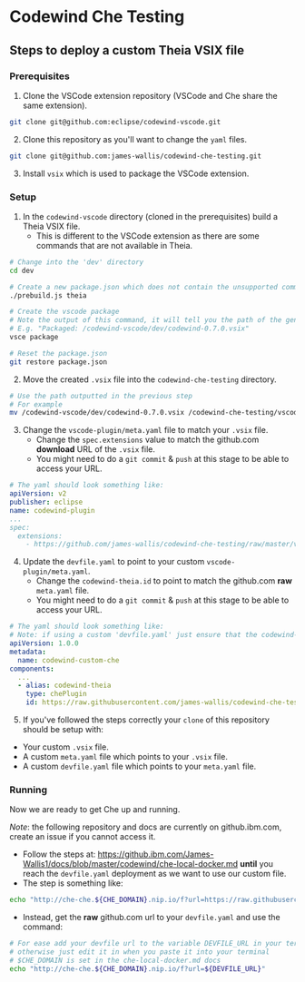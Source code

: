 # Codewind Che Testing

## Steps to deploy a custom Theia VSIX file
### Prerequisites

1. Clone the VSCode extension repository (VSCode and Che share the same extension).
```bash
git clone git@github.com:eclipse/codewind-vscode.git
```

2. Clone this repository as you'll want to change the `yaml` files.
```bash
git clone git@github.com:james-wallis/codewind-che-testing.git
```

3. Install `vsix` which is used to package the VSCode extension.

### Setup
1. In the `codewind-vscode` directory (cloned in the prerequisites) build a Theia VSIX file.
    * This is different to the VSCode extension as there are some commands that are not available in Theia.
```bash
# Change into the 'dev' directory
cd dev

# Create a new package.json which does not contain the unsupported commands
./prebuild.js theia

# Create the vscode package
# Note the output of this command, it will tell you the path of the generated .vsix file
# E.g. "Packaged: /codewind-vscode/dev/codewind-0.7.0.vsix"
vsce package

# Reset the package.json
git restore package.json
```

2. Move the created `.vsix` file into the `codewind-che-testing` directory.
```bash
# Use the path outputted in the previous step
# For example
mv /codewind-vscode/dev/codewind-0.7.0.vsix /codewind-che-testing/vscode-plugin/codewind-theia.vsix
```

3. Change the `vscode-plugin/meta.yaml` file to match your `.vsix` file.
    * Change the `spec.extensions` value to match the github.com **download** URL of the `.vsix` file.
    * You might need to do a `git commit` & `push` at this stage to be able to access your URL.
```yaml
# The yaml should look something like:
apiVersion: v2
publisher: eclipse
name: codewind-plugin
...
spec:
  extensions:
    - https://github.com/james-wallis/codewind-che-testing/raw/master/vscode-plugin/codewind-theia.vsix
```

4. Update the `devfile.yaml` to point to your custom `vscode-plugin/meta.yaml`.
    * Change the `codewind-theia.id` to point to match the github.com **raw** `meta.yaml` file.
    * You might need to do a `git commit` & `push` at this stage to be able to access your URL.
```yaml
# The yaml should look something like:
# Note: if using a custom 'devfile.yaml' just ensure that the codewind-theia's id field points to your 'meta.yaml'
apiVersion: 1.0.0
metadata:
  name: codewind-custom-che
components:
  ...
  - alias: codewind-theia
    type: chePlugin
    id: https://raw.githubusercontent.com/james-wallis/codewind-che-testing/master/vscode-plugin/meta.yaml
```

5. If you've followed the steps correctly your `clone` of this repository should be setup with:
* Your custom `.vsix` file.
* A custom `meta.yaml` file which points to your `.vsix` file.
* A custom `devfile.yaml` file which points to your `meta.yaml` file.

### Running 

Now we are ready to get Che up and running.

*Note*: the following repository and docs are currently on github.ibm.com, create an issue if you cannot access it.

* Follow the steps at: https://github.ibm.com/James-Wallis1/docs/blob/master/codewind/che-local-docker.md **until** you reach the `devfile.yaml` deployment as we want to use our custom file.
* The step is something like:
```bash
echo "http://che-che.${CHE_DOMAIN}.nip.io/f?url=https://raw.githubusercontent.com/eclipse/codewind-che-plugin/master/devfiles/${DEVFILE_VERSION}/devfile.yaml"
```
* Instead, get the **raw** github.com url to your `devfile.yaml` and use the command:
```bash
# For ease add your devfile url to the variable DEVFILE_URL in your terminal
# otherwise just edit it in when you paste it into your terminal
# $CHE_DOMAIN is set in the che-local-docker.md docs
echo "http://che-che.${CHE_DOMAIN}.nip.io/f?url=${DEVFILE_URL}"
```


